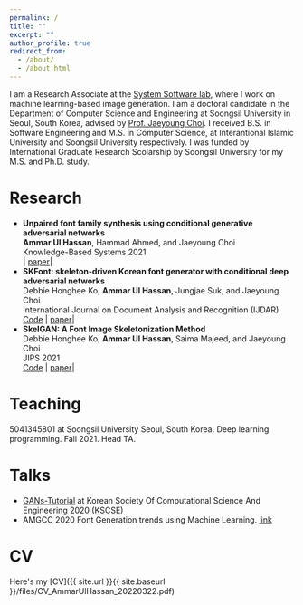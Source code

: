 ```yaml
---
permalink: /
title: ""
excerpt: ""
author_profile: true
redirect_from: 
  - /about/
  - /about.html
---
```


I am a Research Associate at the [System Software lab](https://ss.ssu.ac.kr/), where I work on machine learning-based image generation. I am a doctoral candidate in the Department of Computer Science and Engineering at Soongsil University in Seoul, South Korea, advised by [Prof. Jaeyoung Choi](https://scholar.google.com/citations?user=YJ7fWWgAAAAJ&hl=en). I received B.S. in Software Engineering and M.S. in Computer Science, at Interantional Islamic University and Soongsil University respectively. I was funded by International Graduate Research Scolarship by Soongsil University for my M.S. and Ph.D. study.

Research
======
-  **Unpaired font family synthesis using conditional generative adversarial networks**<br/>**Ammar Ul Hassan**, Hammad Ahmed, and Jaeyoung Choi<br/>Knowledge-Based Systems 2021 <br/> \| [paper](https://www.sciencedirect.com/science/article/pii/S0950705121005669)|
-  **SKFont: skeleton-driven Korean font generator with conditional deep adversarial networks**<br/>Debbie Honghee Ko, **Ammar Ul Hassan**, Jungjae Suk, and Jaeyoung Choi<br/>International Journal on Document Analysis and Recognition (IJDAR) <br/>[Code](https://github.com/ammar-deep/SKFont) \| [paper](https://link.springer.com/article/10.1007/s10032-021-00374-4)|
-  **SkelGAN: A Font Image Skeletonization Method**<br/>Debbie Honghee Ko, **Ammar Ul Hassan**, Saima Majeed, and Jaeyoung Choi<br/>JIPS 2021 <br/>[Code](https://github.com/ammar-deep/SkelGAN) \| [paper](https://www.koreascience.or.kr/article/JAKO202109651163015.pdf)|

Teaching
======
5041345801 at Soongsil University Seoul, South Korea.
Deep learning programming.
Fall 2021. Head TA. 

Talks
======
-  [GANs-Tutorial](https://github.com/ammar-deep/GANs-Tutorial) at Korean Society Of Computational Science And Engineering 2020 [(KSCSE)](http://www.cse.or.kr/board/conference/62)
-  AMGCC 2020 Font Generation trends using Machine Learning. [link](https://www.cseric.or.kr/conference/conference.php?&m=view&SnxNum=23766)

CV
======
Here's my [CV]({{ site.url }}{{ site.baseurl }}/files/CV_AmmarUlHassan_20220322.pdf)
